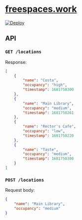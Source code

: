 # [freespaces.work](https://freespaces.work)

[![Deploy](https://github.com/fmckeogh/freespaces/actions/workflows/deploy.yml/badge.svg)](https://github.com/fmckeogh/freespaces/actions/workflows/deploy.yml)

## API

### `GET /locations`

Response:

```json
[
	{
		"name": "Costa",
		"occupancy": "high",
		"timestamp": 1681750300
	},
	{
		"name": "Main Library",
		"occupancy": "medium",
		"timestamp": 1681750261
	},
	{
		"name": "Rector's Cafe",
		"occupancy": "low",
		"timestamp": 1681750220
	},
	{
		"name": "Taste",
		"occupancy": "medium",
		"timestamp": 1681750300
	}
]
```

### `POST /locations`

Request body:

```json
{
    "name": "Main Library",
    "occupancy": "medium"
}
```
